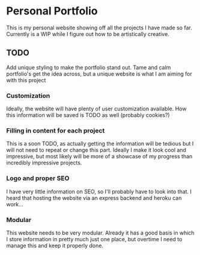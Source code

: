 # Personal Portfolio 

This is my personal website showing off all the projects I have made so far. Currently is a WIP while I figure out how to be artistically creative.

## TODO
Add unique styling to make the portfolio stand out. Tame and calm portfolio's get the idea across, but a unique website is what I am aiming for with this project

### Customization
Ideally, the website will have plenty of user customization available. How this information will be saved is TODO as well (probably cookies?)

### Filling in content for each project
This is a soon TODO, as actually getting the information will be tedious but I will not need to repeat or change this part. Ideally I make it look cool and impressive, but most likely will be more of a showcase of my progress than incredibly impressive projects.

### Logo and proper SEO
I have very little information on SEO, so I'll probably have to look into that. I heard that hosting the website via an express backend and heroku can work...

### Modular
This website needs to be very modular. Already it has a good basis in which I store information in pretty much just one place, but overtime I need to manage this and keep it properly done.
